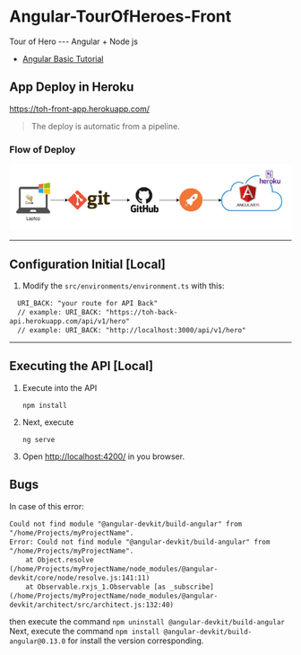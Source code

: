 # Angular-TourOfHeroes-Front
Tour of Hero --- Angular + Node js

* [Angular Basic Tutorial](https://angular.io/tutorial) 


## App Deploy in Heroku

https://toh-front-app.herokuapp.com/

>The deploy is automatic from a pipeline.

### Flow of Deploy

![Angular Deploy](docs/angulardeploy.jpg)


-----------------------
## Configuration Initial [Local]

1. Modify the `src/environments/environment.ts` with this:
```
  URI_BACK: "your route for API Back"
  // example: URI_BACK: "https://toh-back-api.herokuapp.com/api/v1/hero"
  // example: URI_BACK: "http://localhost:3000/api/v1/hero"
```

-----------------------
## Executing the API [Local]
1. Execute into the API
    ```
    npm install
    ```
2. Next, execute
    ```
    ng serve
    ```
3. Open [http://localhost:4200/](http://localhost:4200/) in you browser.




## Bugs

In case of this error: 

```
Could not find module "@angular-devkit/build-angular" from "/home/Projects/myProjectName".
Error: Could not find module "@angular-devkit/build-angular" from "/home/Projects/myProjectName".
    at Object.resolve (/home/Projects/myProjectName/node_modules/@angular-devkit/core/node/resolve.js:141:11)
    at Observable.rxjs_1.Observable [as _subscribe] (/home/Projects/myProjectName/node_modules/@angular-devkit/architect/src/architect.js:132:40)
``` 

then execute the command `npm uninstall @angular-devkit/build-angular` Next, execute the command `npm install @angular-devkit/build-angular@0.13.0` for install the version corresponding.



